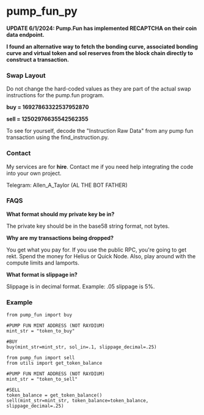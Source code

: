 # pump_fun_py

**UPDATE 6/1/2024: 
Pump.Fun has implemented RECAPTCHA on their coin data endpoint.**

**I found an alternative way to fetch the bonding curve, associated bonding curve and virtual token and sol reserves from the block chain directly to construct a transaction.**

### Swap Layout
Do not change the hard-coded values as they are part of the actual swap instructions for the pump.fun program. 

**buy = 16927863322537952870**

**sell = 12502976635542562355**

To see for yourself, decode the "Instruction Raw Data" from any pump fun transaction using the find_instruction.py. 

### Contact

My services are for **hire**. Contact me if you need help integrating the code into your own project. 

Telegram: Allen_A_Taylor (AL THE BOT FATHER)

### FAQS

**What format should my private key be in?** 

The private key should be in the base58 string format, not bytes. 

**Why are my transactions being dropped?** 

You get what you pay for. If you use the public RPC, you're going to get rekt. Spend the money for Helius or Quick Node. Also, play around with the compute limits and lamports.

**What format is slippage in?** 

Slippage is in decimal format. Example: .05 slippage is 5%. 

### Example

```
from pump_fun import buy

#PUMP FUN MINT ADDRESS (NOT RAYDIUM)
mint_str = "token_to_buy"

#BUY
buy(mint_str=mint_str, sol_in=.1, slippage_decimal=.25)

```
```
from pump_fun import sell
from utils import get_token_balance

#PUMP FUN MINT ADDRESS (NOT RAYDIUM)
mint_str = "token_to_sell"

#SELL
token_balance = get_token_balance()
sell(mint_str=mint_str, token_balance=token_balance, slippage_decimal=.25)

```
